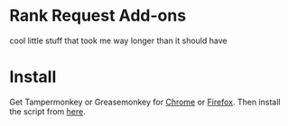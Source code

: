 # Rank Request Add-ons


cool little stuff that took me way longer than it should have

# Install

Get Tampermonkey or Greasemonkey for [Chrome](https://chrome.google.com/webstore/detail/tampermonkey/dhdgffkkebhmkfjojejmpbldmpobfkfo) or [Firefox](https://addons.mozilla.org/firefox/addon/tampermonkey/). Then install the script from [here](https://github.com/eZconfirmed/rank-request-addon/raw/master/main.js).

